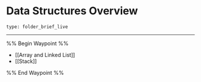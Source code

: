 # Data Structures Overview
 
```ccard
type: folder_brief_live
```
 
---

%% Begin Waypoint %%
- [[Array and Linked List]]
- [[Stack]]

%% End Waypoint %%